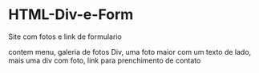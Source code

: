 # HTML-Div-e-Form
Site com fotos e link de formulario

contem menu, galeria de fotos Div, uma foto maior com um texto de lado,
mais uma div com foto, link para prenchimento de contato
